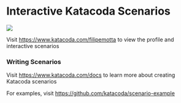 # Interactive Katacoda Scenarios

[![](http://shields.katacoda.com/katacoda/filipemotta/count.svg)](https://www.katacoda.com/filipemotta "Get your profile on Katacoda.com")

Visit https://www.katacoda.com/filipemotta to view the profile and interactive scenarios

### Writing Scenarios
Visit https://www.katacoda.com/docs to learn more about creating Katacoda scenarios

For examples, visit https://github.com/katacoda/scenario-example
